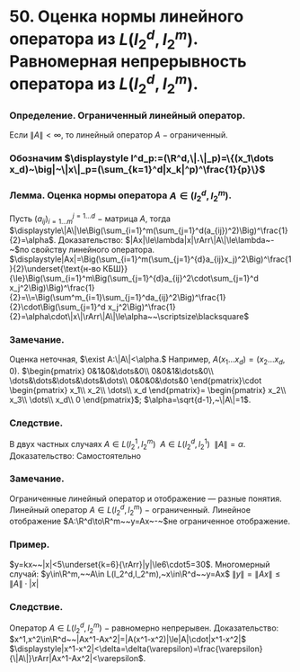 # 50. Оценка нормы линейного оператора из $L(l_2^d,l_2^m)$. Равномерная непрерывность оператора из $L(l_2^d,l_2^m)$.

### Определение. Ограниченный линейный оператор.
Если $\|A\|<\infty,$ то линейный оператор $A~-~$ограниченный.

### Обозначим $\displaystyle l^d_p:=(\R^d,\|.\|_p)=\{(x_1\dots x_d)~\big|~\|x\|_p=(\sum_{k=1}^d|x_k|^p)^\frac{1}{p}\}$

### Лемма. Оценка нормы оператора $A\in(l_2^d,l_2^m)$.
Пусть $(a_{ij})_{i=1\dots m}^{j=1\dots d}~-~$матрица $A$, тогда $\displaystyle\|A\|\le\Big(\sum_{i=1}^m(\sum_{j=1}^d(a_{ij})^2)\Big)^\frac{1}{2}=\alpha$.
Доказательство:
$|Ax|\le\lambda|x|\rArr\|A\|\le\lambda~-~$по свойству линейного оператора.
$\displaystyle|Ax|=\Big(\sum_{i=1}^m(\sum_{j=1}^{d}a_{ij}x_j)^2\Big)^\frac{1}{2}\underset{\text{н-во КБШ}}{\le}\Big(\sum_{i=1}^m\Big(\sum_{j=1}^{d}a_{ij}^2\cdot\sum_{j=1}^d x_j^2\Big)\Big)^\frac{1}{2}=\\=\Big(\sum^m_{i=1}\sum_{j=1}^da_{ij}^2\Big)^\frac{1}{2}\cdot\Big(\sum_{j=1}^d x_j^2\Big)^\frac{1}{2}=\alpha\cdot\|x\|\rArr\|A\|\le\alpha~~\scriptsize\blacksquare$

### Замечание.
Оценка неточная, $\exist A:\|A\|<\alpha.$ 
Например, $A(x_1\dots x_d)=(x_2\dots x_d,0)$.
$\begin{pmatrix}
0&1&0&\dots&0\\
0&0&1&\dots&0\\
\dots&\dots&\dots&\dots&\dots\\
0&0&0&\dots&0
\end{pmatrix}\cdot
\begin{pmatrix}
x_1\\
x_2\\
\dots\\
x_d
\end{pmatrix}=
\begin{pmatrix}
x_2\\
x_3\\
\dots\\
x_d\\
0
\end{pmatrix}$;
$\alpha=\sqrt{d-1},~\|A\|=1$.

### Следствие. 
В двух частных случаях $A\in L(l_2^1,l_2^m)~~A\in L(l_2^d,l_2^1)~~\|A\|=\alpha$.
Доказательство:
Самостоятельно

### Замечание.
Ограниченные линейный оператор и отображение — разные понятия.
Линейный оператор $A\in L(l_2^d,l_2^m)~-~$ограниченный.
Линейное отображение $A:\R^d\to\R^m~~y=Ax~-~$не ограниченное отображение.

### Пример.
$y=kx~~|x|<5\underset{k=6}{\rArr}|y|\le6\cdot5=30$.
Многомерный случай: $y\in\R^m,~~A\in L(l_2^d,l_2^m),~x\in\R^d~~y=Ax$
$\|y\|=\|Ax\|\le\|A\|\cdot|x|$

### Следствие.
Оператор $A\in L(l_2^d,l_2^m)~-~$равномерно непрерывен.
Доказательство:
$x^1,x^2\in\R^d~~|Ax^1-Ax^2|=|A(x^1-x^2)|\le|A|\cdot|x^1-x^2|$
$\displaystyle|x^1-x^2|<\delta=\delta(\varepsilon)=\frac{\varepsilon}{\|A\|}\rArr|Ax^1-Ax^2|<\varepsilon$.